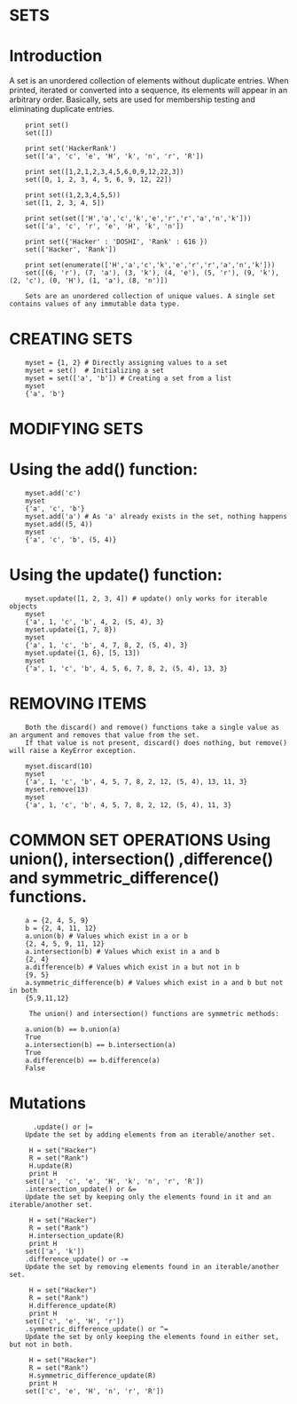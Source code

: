 # SETS

# Introduction
  A set is an unordered collection of elements without duplicate entries.
  When printed, iterated or converted into a sequence, its elements will appear in an arbitrary order.
  Basically, sets are used for membership testing and eliminating duplicate entries.

        print set()
        set([])
        
        print set('HackerRank')
        set(['a', 'c', 'e', 'H', 'k', 'n', 'r', 'R'])
        
        print set([1,2,1,2,3,4,5,6,0,9,12,22,3])
        set([0, 1, 2, 3, 4, 5, 6, 9, 12, 22])
        
        print set((1,2,3,4,5,5))
        set([1, 2, 3, 4, 5])
        
        print set(set(['H','a','c','k','e','r','r','a','n','k']))
        set(['a', 'c', 'r', 'e', 'H', 'k', 'n'])
        
        print set({'Hacker' : 'DOSHI', 'Rank' : 616 })
        set(['Hacker', 'Rank'])
        
        print set(enumerate(['H','a','c','k','e','r','r','a','n','k']))
        set([(6, 'r'), (7, 'a'), (3, 'k'), (4, 'e'), (5, 'r'), (9, 'k'), (2, 'c'), (0, 'H'), (1, 'a'), (8, 'n')])

        Sets are an unordered collection of unique values. A single set contains values of any immutable data type.

# CREATING SETS

        myset = {1, 2} # Directly assigning values to a set
        myset = set()  # Initializing a set
        myset = set(['a', 'b']) # Creating a set from a list
        myset
        {'a', 'b'}


# MODIFYING SETS

  # Using the add() function:
        
        myset.add('c')
        myset
        {'a', 'c', 'b'}
        myset.add('a') # As 'a' already exists in the set, nothing happens
        myset.add((5, 4))
        myset
        {'a', 'c', 'b', (5, 4)}

  # Using the update() function:
        
        myset.update([1, 2, 3, 4]) # update() only works for iterable objects
        myset
        {'a', 1, 'c', 'b', 4, 2, (5, 4), 3}
        myset.update({1, 7, 8})
        myset
        {'a', 1, 'c', 'b', 4, 7, 8, 2, (5, 4), 3}
        myset.update({1, 6}, [5, 13])
        myset
        {'a', 1, 'c', 'b', 4, 5, 6, 7, 8, 2, (5, 4), 13, 3}

# REMOVING ITEMS

        Both the discard() and remove() functions take a single value as an argument and removes that value from the set.
        If that value is not present, discard() does nothing, but remove() will raise a KeyError exception.
        
        myset.discard(10)
        myset
        {'a', 1, 'c', 'b', 4, 5, 7, 8, 2, 12, (5, 4), 13, 11, 3}
        myset.remove(13)
        myset
        {'a', 1, 'c', 'b', 4, 5, 7, 8, 2, 12, (5, 4), 11, 3}


# COMMON SET OPERATIONS Using union(), intersection() ,difference() and symmetric_difference() functions.

        a = {2, 4, 5, 9}
        b = {2, 4, 11, 12}
        a.union(b) # Values which exist in a or b
        {2, 4, 5, 9, 11, 12}
        a.intersection(b) # Values which exist in a and b
        {2, 4}
        a.difference(b) # Values which exist in a but not in b
        {9, 5}
        a.symmetric_difference(b) # Values which exist in a and b but not in both
        {5,9,11,12}

         The union() and intersection() functions are symmetric methods:

        a.union(b) == b.union(a)
        True
        a.intersection(b) == b.intersection(a)
        True
        a.difference(b) == b.difference(a)
        False
  # Mutations

          .update() or |=
        Update the set by adding elements from an iterable/another set.
        
         H = set("Hacker")
         R = set("Rank")
         H.update(R)
         print H
        set(['a', 'c', 'e', 'H', 'k', 'n', 'r', 'R'])
        .intersection_update() or &=
        Update the set by keeping only the elements found in it and an iterable/another set.
        
         H = set("Hacker")
         R = set("Rank")
         H.intersection_update(R)
         print H
        set(['a', 'k'])
        .difference_update() or -=
        Update the set by removing elements found in an iterable/another set.
        
         H = set("Hacker")
         R = set("Rank")
         H.difference_update(R)
         print H
        set(['c', 'e', 'H', 'r'])
        .symmetric_difference_update() or ^=
        Update the set by only keeping the elements found in either set, but not in both.
        
         H = set("Hacker")
         R = set("Rank")
         H.symmetric_difference_update(R)
         print H
        set(['c', 'e', 'H', 'n', 'r', 'R'])

